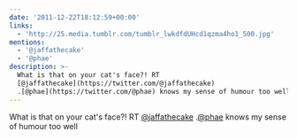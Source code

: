 ```yaml
---
date: '2011-12-22T18:12:59+00:00'
links:
  - 'http://25.media.tumblr.com/tumblr_lwkdfdUHcd1qzma4ho1_500.jpg'
mentions:
  - '@jaffathecake'
  - '@phae'
description: >-
  What is that on your cat's face?! RT
  [@jaffathecake](https://twitter.com/@jaffathecake)
  .[@phae](https://twitter.com/@phae) knows my sense of humour too well
---
```

What is that on your cat's face?! RT [@jaffathecake](https://twitter.com/@jaffathecake) .[@phae](https://twitter.com/@phae) knows my sense of humour too well 
